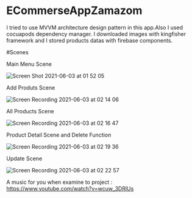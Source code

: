 # ECommerseAppZamazom

I tried to use MVVM architecture design pattern in this app.Also I used cocuapods dependency manager.
I downloaded images with kingfisher framework and I stored products datas with firebase components.

#Scenes 

Main Menu Scene

![Screen Shot 2021-06-03 at 01 52 05](https://user-images.githubusercontent.com/35069032/120562056-59cb1600-c40e-11eb-9ff8-ce3242e79cb7.png)

Add Produts Scene

![Screen Recording 2021-06-03 at 02 14 06](https://user-images.githubusercontent.com/35069032/120563588-a06e3f80-c411-11eb-831e-c397dccf0db1.gif)

All Products Scene

![Screen Recording 2021-06-03 at 02 16 47](https://user-images.githubusercontent.com/35069032/120563678-e1665400-c411-11eb-938f-31752b2cb75f.gif)

Product Detail Scene and Delete Function

![Screen Recording 2021-06-03 at 02 19 36](https://user-images.githubusercontent.com/35069032/120563971-81bc7880-c412-11eb-9a07-d308915c9c7e.gif)

Update Scene

![Screen Recording 2021-06-03 at 02 22 57](https://user-images.githubusercontent.com/35069032/120564095-d2cc6c80-c412-11eb-99f7-349fdb8961c7.gif)

A music for you when examine to project : https://www.youtube.com/watch?v=wcuw_3DRlUs



